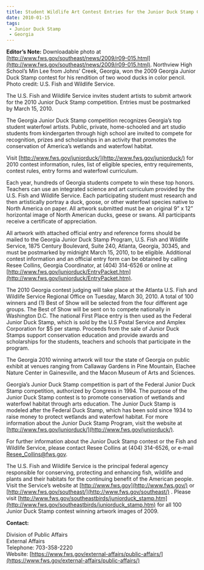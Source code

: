 ```yaml
---
title: Student Wildlife Art Contest Entries for the Junior Duck Stamp Competition Due March 15, 2010
date: 2010-01-15
tags:
 - Junior Duck Stamp
 - Georgia
---
```


**Editor’s Note:** Downloadable photo at [http://www.fws.gov/southeast/news/2009/r09-015.html](http://www.fws.gov/southeast/news/2009/r09-015.html). Northview High School’s Min Lee from Johns’ Creek, Georgia, won the 2009 Georgia Junior Duck Stamp contest for his rendition of two wood ducks in color pencil. Photo credit: U.S. Fish and Wildlife Service.

The U.S. Fish and Wildlife Service invites student artists to submit artwork for the 2010 Junior Duck Stamp competition. Entries must be postmarked by March 15, 2010.

The Georgia Junior Duck Stamp competition recognizes Georgia’s top student waterfowl artists. Public, private, home-schooled and art studio students from kindergarten through high school are invited to compete for recognition, prizes and scholarships in an activity that promotes the conservation of America’s wetlands and waterfowl habitat.

Visit [http://www.fws.gov/juniorduck/](http://www.fws.gov/juniorduck/) for 2010 contest information, rules, list of eligible species, entry requirements, contest rules, entry forms and waterfowl curriculum.

Each year, hundreds of Georgia students compete to win these top honors. Teachers can use an integrated science and art curriculum provided by the U.S. Fish and Wildlife Service. Each participating student must research and then artistically portray a duck, goose, or other waterfowl species native to North America on paper. All artwork submitted must be an original 9” x 12” horizontal image of North American ducks, geese or swans. All participants receive a certificate of appreciation.

All artwork with attached official entry and reference forms should be mailed to the Georgia Junior Duck Stamp Program, U.S. Fish and Wildlife Service, 1875 Century Boulevard, Suite 240, Atlanta, Georgia, 30345, and must be postmarked by midnight March 15, 2010, to be eligible. Additional contest information and an official entry form can be obtained by calling Resee Collins, Georgia Coordinator, at (404) 314-6526 or online at [http://www.fws.gov/juniorduck/EntryPacket.htm](http://www.fws.gov/juniorduck/EntryPacket.htm).

The 2010 Georgia contest judging will take place at the Atlanta U.S. Fish and Wildlife Service Regional Office on Tuesday, March 30, 2010\. A total of 100 winners and (1) Best of Show will be selected from the four different age groups. The Best of Show will be sent on to compete nationally in Washington D.C. The national First Place entry is then used as the Federal Junior Duck Stamp, which is sold by the U.S Postal Service and Amplex Corporation for $5 per stamp. Proceeds from the sale of Junior Duck Stamps support conservation education and provide awards and scholarships for the students, teachers and schools that participate in the program.

The Georgia 2010 winning artwork will tour the state of Georgia on public exhibit at venues ranging from Callaway Gardens in Pine Mountain, Elachee Nature Center in Gainesville, and the Macon Museum of Arts and Sciences.

Georgia’s Junior Duck Stamp competition is part of the Federal Junior Duck Stamp competition, authorized by Congress in 1994\. The purpose of the Junior Duck Stamp contest is to promote conservation of wetlands and waterfowl habitat through arts education. The Junior Duck Stamp is modeled after the Federal Duck Stamp, which has been sold since 1934 to raise money to protect wetlands and waterfowl habitat. For more information about the Junior Duck Stamp Program, visit the website at [http://www.fws.gov/juniorduck/](http://www.fws.gov/juniorduck/).

For further information about the Junior Duck Stamp contest or the Fish and Wildlife Service, please contact Resee Collins at (404) 314-6526, or e-mail [Resee_Collins@fws.gov](mailto:Resee_Collins@fws.gov).

The U.S. Fish and Wildlife Service is the principal federal agency responsible for conserving, protecting and enhancing fish, wildlife and plants and their habitats for the continuing benefit of the American people. Visit the Service’s website at [http://www.fws.gov](http://www.fws.gov/) or [http://www.fws.gov/southeast/](http://www.fws.gov/southeast/) . Please visit [http://www.fws.gov/southeastbirds/juniorduck_stamp.htm](http://www.fws.gov/southeastbirds/juniorduck_stamp.htm) for all 100 Junior Duck Stamp contest winning artwork images of 2009.

**Contact:**

Division of Public Affairs  
External Affairs  
Telephone: 703-358-2220  
Website: [https://www.fws.gov/external-affairs/public-affairs/](https://www.fws.gov/external-affairs/public-affairs/)
